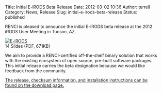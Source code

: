 Title: Initial E-iRODS Beta Release
Date: 2012-03-02 10:36
Author: terrell
Category: News, Release
Slug: initial-e-irods-beta-release
Status: published

RENCI is pleased to announce the initial E-iRODS beta release at the
2012 iRODS User Meeting in Tucson, AZ.

[![E-iRODS](http://e-irods.com/dev/wp-content/uploads/2012/03/eirods-slides-front-300x224.png "14 Slides (PDF, 671KB)")](./theme/uploads/2012/03/renci-e-irods.pdf)  
14 Slides (PDF, 671KB)

We aim to provide a RENCI-certified off-the-shelf binary solution that
works with the existing ecosystem of open source, pre-built software
packages. This initial release carries the beta designation because we
would like feedback from the community.

[The release, checksum information, and installation instructions can be
found on the download page.](http://e-irods.com/download)
